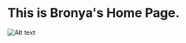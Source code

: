 # This is Bronya's Home Page. 

![Alt text](https://uploadstatic-sea.mihoyo.com/contentweb/20210422/2021042213405644740.png "optional title")


